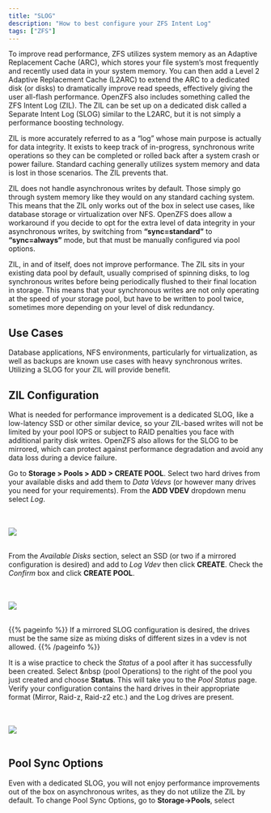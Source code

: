 ```yaml
---
title: "SLOG"
description: "How to best configure your ZFS Intent Log"
tags: ["ZFS"]
---
```


To improve read performance, ZFS utilizes system memory as an Adaptive Replacement Cache (ARC), which stores your file system’s 
most frequently and recently used data in your system memory. You can then add a Level 2 Adaptive Replacement Cache (L2ARC) to extend the ARC to a 
dedicated disk (or disks) to dramatically improve read speeds, effectively giving the user all-flash performance.  OpenZFS also includes something called the ZFS Intent Log (ZIL). The ZIL can be set up on a dedicated disk called a Separate Intent Log (SLOG) similar to the L2ARC, but it is not simply a performance boosting technology. 

ZIL is more accurately referred to as a “log” whose main purpose is actually for data integrity. 
It exists to keep track of in-progress, synchronous write operations so they can be completed or rolled back after a system crash or power failure. 
Standard caching generally utilizes system memory and data is lost in those scenarios. The ZIL prevents that.

ZIL does not handle asynchronous writes by default. Those simply go through system memory like they would on any standard caching system. 
This means that the ZIL only works out of the box in select use cases, like database storage or virtualization over NFS. OpenZFS does allow a workaround 
if you decide to opt for the extra level of data integrity in your asynchronous writes, by switching from **“sync=standard”** to **“sync=always”** mode, 
but that must be manually configured via pool options.

ZIL, in and of itself, does not improve performance. The ZIL sits in your existing data pool by default, usually comprised of spinning disks, to log synchronous writes before being periodically flushed to their final location in storage. This means that your synchronous writes are not only operating at the speed of your storage pool, but have to be written to pool twice, sometimes more depending on your level of disk redundancy.

## Use Cases 

Database applications, NFS environments, particularly for virtualization, as well as backups are known use cases with heavy synchronous writes.  Utilizing a SLOG for your ZIL will provide benefit.

## ZIL Configuration

What is needed for performance improvement is a dedicated SLOG, like a low-latency SSD or other similar device, so your ZIL-based writes will not be limited by your pool IOPS or subject to RAID penalties you face with additional parity disk writes. OpenZFS also allows for the SLOG to be mirrored, which can protect against performance degradation and avoid any data loss during a device failure.

Go to **Storage > Pools > ADD > CREATE POOL**.  Select two hard drives from your available disks and add them to *Data Vdevs* (or however many drives you need for your requirements).  From the **ADD VDEV** dropdown menu select *Log*. 

<br><br>
<img src="/images/slog1.png">
<br><br>

From the *Available Disks* section, select an SSD (or two if a mirrored configuration is desired) and add to *Log Vdev* then click **CREATE**.  Check the *Confirm* box and click **CREATE POOL**.

<br><br>
<img src="/images/slog2.png">
<br><br>

{{% pageinfo %}}
If a mirrored SLOG configuration is desired, the drives must be the same size as mixing disks of different sizes in a vdev is not allowed.
{{% /pageinfo %}}

It is a wise practice to check the *Status* of a pool after it has successfully been created. Select <i class="fas fa-cog" aria-hidden="true" title="Settings"></i>&nbsp (pool Operations) to the right of the pool you just created and choose **Status**.  This will take you to the *Pool Status* page.  Verify your configuration contains the hard drives in their appropriate format (Mirror, Raid-z, Raid-z2 etc.) and the Log drives are present.

<br><br>
<img src="/images/slog3.png">
<br><br>


## Pool Sync Options

Even with a dedicated SLOG, you will not enjoy performance improvements out of the box on asynchronous writes, as they do not utilize the ZIL by default.  To change Pool Sync Options, go to **Storage->Pools**, select 


